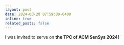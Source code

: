 ```yaml
---
layout: post
date: 2024-03-20 07:59:00-0400
inline: true
related_posts: false
---
```


I was invited to serve on <strong>the TPC of ACM SenSys 2024!</strong>
